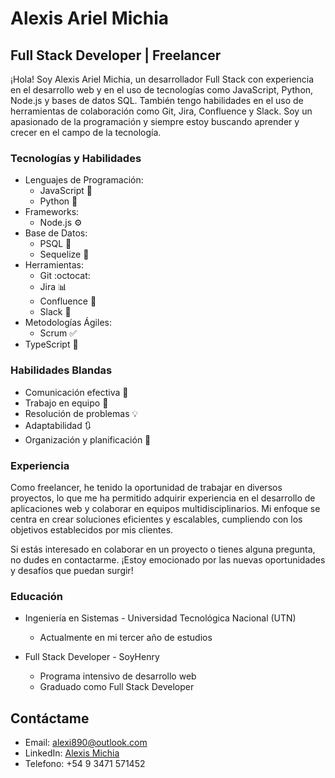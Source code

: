 # Alexis Ariel Michia

## Full Stack Developer | Freelancer

¡Hola! Soy Alexis Ariel Michia, un desarrollador Full Stack con experiencia en el desarrollo web y en el uso de tecnologías como JavaScript, Python, Node.js y bases de datos SQL. También tengo habilidades en el uso de herramientas de colaboración como Git, Jira, Confluence y Slack. Soy un apasionado de la programación y siempre estoy buscando aprender y crecer en el campo de la tecnología.

### Tecnologías y Habilidades

- Lenguajes de Programación: 
  - JavaScript :rocket:
  - Python :snake:
- Frameworks: 
  - Node.js :gear:
- Base de Datos: 
  - PSQL :floppy_disk:
  - Sequelize :key:
- Herramientas: 
  - Git :octocat:
  - Jira :bar_chart:
  - Confluence :notebook:
  - Slack :speech_balloon:
- Metodologías Ágiles: 
  - Scrum :white_check_mark:
- TypeScript :blue_book:

### Habilidades Blandas

- Comunicación efectiva :speech_balloon:
- Trabajo en equipo :busts_in_silhouette:
- Resolución de problemas :bulb:
- Adaptabilidad :arrows_clockwise:
- Organización y planificación :calendar:

### Experiencia

Como freelancer, he tenido la oportunidad de trabajar en diversos proyectos, lo que me ha permitido adquirir experiencia en el desarrollo de aplicaciones web y colaborar en equipos multidisciplinarios. Mi enfoque se centra en crear soluciones eficientes y escalables, cumpliendo con los objetivos establecidos por mis clientes.

Si estás interesado en colaborar en un proyecto o tienes alguna pregunta, no dudes en contactarme. ¡Estoy emocionado por las nuevas oportunidades y desafíos que puedan surgir!


### Educación

- Ingeniería en Sistemas - Universidad Tecnológica Nacional (UTN)
  - Actualmente en mi tercer año de estudios

- Full Stack Developer - SoyHenry
  - Programa intensivo de desarrollo web
  - Graduado como Full Stack Developer

## Contáctame

- Email: alexi890@outlook.com
- LinkedIn: [Alexis Michia](https://www.linkedin.com/in/alexis-michia-98ab3a215/)
- Telefono: +54 9 3471 571452


<!--
**alexismichia/alexismichia** is a ✨ _special_ ✨ repository because its `README.md` (this file) appears on your GitHub profile.

Here are some ideas to get you started:

- 🔭 I’m currently working on ...
- 🌱 I’m currently learning ...
- 👯 I’m looking to collaborate on ...
- 🤔 I’m looking for help with ...
- 💬 Ask me about ...
- 📫 How to reach me: ...
- 😄 Pronouns: ...
- ⚡ Fun fact: ...
-->
